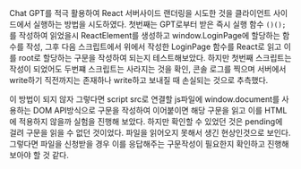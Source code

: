 Chat GPT를 적극 활용하여 React 서버사이드 랜더링을 시도한 것을 클라이언트 사이드에서 실행하는 방법을 시도하였다.
첫번째는 GPT로부터 받은 즉시 실행 함수 `()();` 를 작성하여 읽었을시 ReactElement를 생성하고 window.LoginPage에 할당하는 함수를 작성, 그후 다음 스크립트에서 위에서 작성한 LoginPage 함수를  React로 읽고 이를 root로 할당하는 구문을 작성하여 되는지 테스트해보았다. 하지만 첫번째 스크립트는 작성이 되었어도 두번쨰 스크립트는 사라지는 것을 확인, 콘솔 로그를 찍으며 서버에서 write하기 직전까지는 존재하나 write하고 보내질 때 손실되는 것으로 추측했다.

이 방법이 되지 않자 그렇다면  script src로 연결할 js파일에 window.document를 사용하는 DOM API방식으로 구문을 작성하여 이어붙이면 해당 구문을 읽고 이를 HTML에 적용하지 않을까 실험을 진행해 보았다.
하지만 확인할 수 있었던 것은 pending에 걸려 구문을 읽을 수 없던 것이었다. 파일을 읽어오지 못해서 생긴 현상인것으로 보인다. 그렇다면 파일을 신청받을 경우 이를 응답해주는 구문작성이 필요한지 확인하고 진행해보아야 할 것 같다.